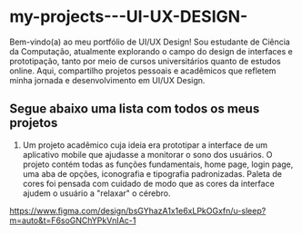 # my-projects---UI-UX-DESIGN-
Bem-vindo(a) ao meu portfólio de UI/UX Design! Sou estudante de Ciência da Computação, atualmente explorando o campo do design de interfaces e prototipação, tanto por meio de cursos universitários quanto de estudos online. Aqui, compartilho projetos pessoais e acadêmicos que refletem minha jornada e desenvolvimento em UI/UX Design.

## Segue abaixo uma lista com todos os meus projetos

1. Um projeto acadêmico cuja ideia era prototipar a interface de um aplicativo mobile que ajudasse a monitorar o sono dos usuários. O projeto contém todas as funções fundamentais, home page, login page, uma aba de opções, iconografia e tipografia padronizadas. Paleta de cores foi pensada com cuidado de modo que as cores da interface ajudem o usuário a "relaxar" o cérebro.

https://www.figma.com/design/bsGYhazA1x1e6xLPkOGxfn/u-sleep?m=auto&t=F6soGNChYPkVnIAc-1
